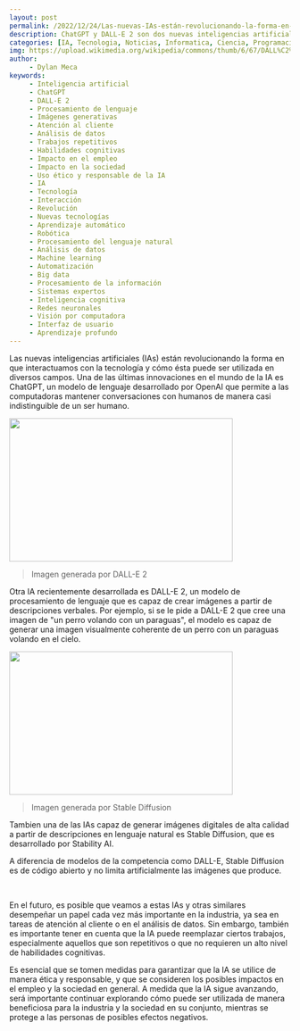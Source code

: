```yaml
---
layout: post
permalink: /2022/12/24/Las-nuevas-IAs-están-revolucionando-la-forma-en-que-interactuamos-con-la-tecnología.html
description: ChatGPT y DALL-E 2 son dos nuevas inteligencias artificiales que pueden tener un impacto significativo en la industria y en el empleo en el futuro, pero también es importante considerar los posibles impactos en la sociedad y tomar medidas para garantizar su uso ético y responsable.
categories: [IA, Tecnologia, Noticias, Informatica, Ciencia, Programacion, Python]
img: https://upload.wikimedia.org/wikipedia/commons/thumb/6/67/DALL%C2%B7E_2_Selfie_with_an_alien.png/800px-DALL%C2%B7E_2_Selfie_with_an_alien.png
author: 
     - Dylan Meca
keywords:
     - Inteligencia artificial
     - ChatGPT
     - DALL-E 2
     - Procesamiento de lenguaje
     - Imágenes generativas
     - Atención al cliente
     - Análisis de datos
     - Trabajos repetitivos
     - Habilidades cognitivas
     - Impacto en el empleo
     - Impacto en la sociedad
     - Uso ético y responsable de la IA
     - IA
     - Tecnología
     - Interacción
     - Revolución
     - Nuevas tecnologías
     - Aprendizaje automático
     - Robótica
     - Procesamiento del lenguaje natural
     - Análisis de datos 
     - Machine learning
     - Automatización 
     - Big data 
     - Procesamiento de la información 
     - Sistemas expertos 
     - Inteligencia cognitiva
     - Redes neuronales 
     - Visión por computadora 
     - Interfaz de usuario
     - Aprendizaje profundo
---
```


Las nuevas inteligencias artificiales (IAs) están revolucionando la forma en que interactuamos con la tecnología y cómo ésta puede ser utilizada en diversos campos. Una de las últimas innovaciones en el mundo de la IA es ChatGPT, un modelo de lenguaje desarrollado por OpenAI que permite a las computadoras mantener conversaciones con humanos de manera casi indistinguible de un ser humano.

<img src="https://upload.wikimedia.org/wikipedia/commons/thumb/6/67/DALL%C2%B7E_2_Selfie_with_an_alien.png/800px-DALL%C2%B7E_2_Selfie_with_an_alien.png" width="400px" height="257px">

> Imagen generada por DALL-E 2

Otra IA recientemente desarrollada es DALL-E 2, un modelo de procesamiento de lenguaje que es capaz de crear imágenes a partir de descripciones verbales. Por ejemplo, si se le pide a DALL-E 2 que cree una imagen de "un perro volando con un paraguas", el modelo es capaz de generar una imagen visualmente coherente de un perro con un paraguas volando en el cielo.

<img src="https://dylanmeca.github.io/assets/img/imagen-generada-por-stable-diffusion.jpg" width="400px" height="257px">

> Imagen generada por Stable Diffusion

Tambien una de las IAs capaz de generar imágenes digitales de alta calidad a partir de descripciones en lenguaje natural es Stable Diffusion, que es desarrollado por Stability AI. 

A diferencia de modelos de la competencia como DALL-E, Stable Diffusion es de código abierto y no limita artificialmente las imágenes que produce.

<script
	type="module"
	src="https://gradio.s3-us-west-2.amazonaws.com/3.11.0/gradio.js"
></script>

<gradio-app src="https://stabilityai-stable-diffusion.hf.space"></gradio-app>
<br />

En el futuro, es posible que veamos a estas IAs y otras similares desempeñar un papel cada vez más importante en la industria, ya sea en tareas de atención al cliente o en el análisis de datos. Sin embargo, también es importante tener en cuenta que la IA puede reemplazar ciertos trabajos, especialmente aquellos que son repetitivos o que no requieren un alto nivel de habilidades cognitivas.

Es esencial que se tomen medidas para garantizar que la IA se utilice de manera ética y responsable, y que se consideren los posibles impactos en el empleo y la sociedad en general. A medida que la IA sigue avanzando, será importante continuar explorando cómo puede ser utilizada de manera beneficiosa para la industria y la sociedad en su conjunto, mientras se protege a las personas de posibles efectos negativos.
